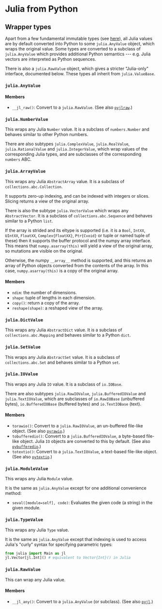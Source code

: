 # Julia from Python

## Wrapper types

Apart from a few fundamental immutable types (see [here](../conversion/#Julia-to-Python)), all Julia values are by default converted into Python to some `julia.AnyValue` object, which wraps the original value. Some types are converted to a subclass of `julia.AnyValue` which provides additional Python semantics --- e.g. Julia vectors are interpreted as Python sequences.

There is also a `julia.RawValue` object, which gives a stricter "Julia-only" interface, documented below. These types all inherit from `julia.ValueBase`.

### `julia.AnyValue`

#### Members
- `__jl_raw()`: Convert to a `julia.RawValue`. (See also [`pyjlraw`](@ref).)

### `julia.NumberValue`

This wraps any Julia `Number` value. It is a subclass of `numbers.Number` and behaves similar to other Python numbers.

There are also subtypes `julia.ComplexValue`, `julia.RealValue`, `julia.RationalValue` and `julia.IntegerValue`, which wrap values of the corresponding Julia types, and are subclasses of the corresponding `numbers` ABC.

### `julia.ArrayValue`

This wraps any Julia `AbstractArray` value. It is a subclass of `collections.abc.Collection`.

It supports zero-up indexing, and can be indexed with integers or slices. Slicing returns a view of the original array.

There is also the subtype `julia.VectorValue` which wraps any `AbstractVector`. It is a subclass of `collections.abc.Sequence` and behaves similar to a Python `list`.

If the array is strided and its eltype is supported (i.e. it is a `Bool`, `IntXX`, `UIntXX`, `FloatXX`, `Complex{FloatXX}`, `Ptr{Cvoid}` or tuple or named tuple of these) then it supports the buffer protocol and the numpy array interface. This means that `numpy.asarray(this)` will yield a view of the original array, so mutations are visible on the original.

Otherwise, the numpy `__array__` method is supported, and this returns an array of Python objects converted from the contents of the array. In this case, `numpy.asarray(this)` is a copy of the original array.

#### Members
- `ndim`: the number of dimensions.
- `shape`: tuple of lengths in each dimension.
- `copy()`: return a copy of the array.
- `reshape(shape)`: a reshaped view of the array.

### `julia.DictValue`

This wraps any Julia `AbstractDict` value. It is a subclass of `collections.abc.Mapping` and behaves similar to a Python `dict`.

### `julia.SetValue`

This wraps any Julia `AbstractSet` value. It is a subclass of `collections.abc.Set` and behaves similar to a Python `set`.

### `julia.IOValue`

This wraps any Julia `IO` value. It is a subclass of `io.IOBase`.

There are also subtypes `julia.RawIOValue`, `julia.BufferedIOValue` and `julia.TextIOValue`, which are subclasses of `io.RawIOBase` (unbuffered bytes), `io.BufferedIOBase` (buffered bytes) and `io.TextIOBase` (text).

#### Members
- `torawio()`: Convert to a `julia.RawIOValue`, an un-buffered file-like object. (See also [`pyrawio`](@ref).)
- `tobufferedio()`: Convert to a `julia.BufferedIOValue`, a byte-based file-like object. Julia `IO` objects are converted to this by default. (See also [`pybufferedio`](@ref).)
- `totextio()`: Convert to a `julia.TextIOValue`, a text-based file-like object. (See also [`pytextio`](@ref).)

### `julia.ModuleValue`

This wraps any Julia `Module` value.

It is the same as `julia.AnyValue` except for one additional convenience method:

- `seval([module=self], code)`: Evaluates the given code (a string) in the given module.

### `julia.TypeValue`

This wraps any Julia `Type` value.

It is the same as `julia.AnyValue` except that indexing is used to access Julia's "curly" syntax for specifying parametric types:

```python
from julia import Main as jl
jl.Vector[jl.Int]() # equivalent to Vector{Int}() in Julia
```

### `julia.RawValue`

This can wrap any Julia value.

#### Members
- `__jl_any()`: Convert to a `julia.AnyValue` (or subclass). (See also [`pyjl`](@ref).)
